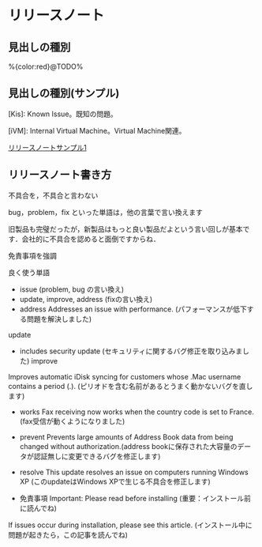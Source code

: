 # リリースノート

## 見出しの種別
%{color:red}@TODO%


## 見出しの種別(サンプル)

[New]: 新命令または新機能。

[Chg]: Change。命令や機能の変更。

[Imp]: Improvement。改善された動作。

[Ref]: Refactoring。ソースコードの書き直し(この項目はv0.52から)。

[Fix]: バグフィクス。

[Kis]: Known Issue。既知の問題。

[iVM]: Internal Virtual Machine。Virtual Machine関連。


[リリースノートサンプル1](リリースノートサンプル1.md)


## リリースノート書き方

不具合を，不具合と言わない

bug，problem，fix といった単語は，他の言葉で言い換えます

旧製品も完璧だったが，新製品はもっと良い製品だよという言い回しが基本です．会社的に不具合を認めると面倒ですからね．

免責事項を強調

良く使う単語


* issue (problem, bug の言い換え)
* update, improve, address (fixの言い換え)
* address
Addresses an issue with performance. (パフォーマンスが低下する問題を解決しました)

update

* includes security update (セキュリティに関するバグ修正を取り込みました)
improve

Improves automatic iDisk syncing for customers whose .Mac username contains a period (.). (ピリオドを含む名前があるとうまく動かないバグを直します)

* works
Fax receiving now works when the country code is set to France. (fax受信が動くようになりました)

* prevent
Prevents large amounts of Address Book data from being changed without authorization.(address bookに保存された大容量のデータが認証無しに変更できるバグを修正します)

* resolve
This update resolves an issue on computers running Windows XP (このupdateはWindows XPで生じる不具合を修正します)

* 免責事項
Important: Please read before installing (重要：インストール前に読んでね)

If issues occur during installation, please see this article. (インストール中に問題が起きたら，この記事を読んでね)




